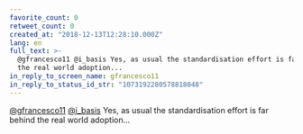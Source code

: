 ```yaml
---
favorite_count: 0
retweet_count: 0
created_at: "2018-12-13T12:28:10.000Z"
lang: en
full_text: >-
  @gfrancesco11 @i_basis Yes, as usual the standardisation effort is far behind
  the real world adoption...
in_reply_to_screen_name: gfrancesco11
in_reply_to_status_id_str: "1073192280578818048"
---
```


[@gfrancesco11](https://twitter.com/gfrancesco11)
[@i_basis](https://twitter.com/i_basis) Yes, as usual the standardisation effort
is far behind the real world adoption...

